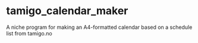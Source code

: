 # tamigo_calendar_maker
A niche program for making an A4-formatted calendar based on a schedule list from tamigo.no
